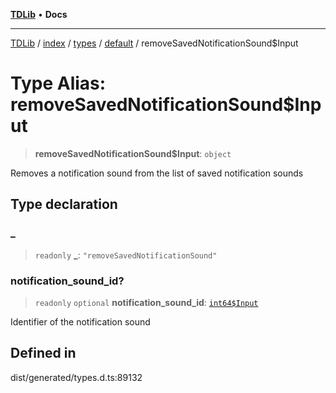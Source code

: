 [**TDLib**](../../../../../../README.md) • **Docs**

***

[TDLib](../../../../../../modules.md) / [index](../../../../../README.md) / [types](../../../README.md) / [default](../README.md) / removeSavedNotificationSound$Input

# Type Alias: removeSavedNotificationSound$Input

> **removeSavedNotificationSound$Input**: `object`

Removes a notification sound from the list of saved notification sounds

## Type declaration

### \_

> `readonly` **\_**: `"removeSavedNotificationSound"`

### notification\_sound\_id?

> `readonly` `optional` **notification\_sound\_id**: [`int64$Input`](int64$Input.md)

Identifier of the notification sound

## Defined in

dist/generated/types.d.ts:89132
